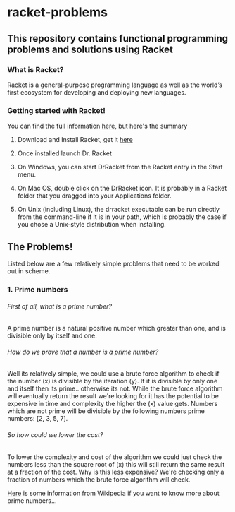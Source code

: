 # racket-problems

## This repository contains functional programming problems and solutions using Racket

### What is Racket?

Racket is a general-purpose programming language as well as the world’s first ecosystem for developing and deploying new languages.

### Getting started with Racket!
You can find the full information [here](https://docs.racket-lang.org/getting-started/index.html), but here's the summary
 1. Download and Install Racket, get it [here](http://racket-lang.org/download/)
 2. Once installed launch Dr. Racket
 
 1. On Windows, you can start DrRacket from the Racket entry in the Start menu.
 2. On Mac OS, double click on the DrRacket icon. It is probably in a Racket folder that you dragged into your Applications folder.
 3. On Unix (including Linux), the drracket executable can be run directly from the command-line if it is in your path, which is probably the case if you chose a Unix-style distribution when installing.

 ## The Problems!

 Listed below are a few relatively simple problems that need to be worked out in scheme.

  ### 1. Prime numbers
###### First of all, what is a prime number?

A prime number is a natural positive number which greater than one, and is divisible only by itself and one.

###### How do we prove that a number is a prime number? 

Well its relatively simple, we could use a brute force algorithm to check if the number (x) is divisible by the iteration (y). If it is divisible by only one and itself then its prime.. otherwise its not. While the brute force algorithm will eventually return the result we're looking for it has the potential to be expensive in time and complexity the higher the (x) value gets. Numbers which are not prime will be divisible by the following numbers prime numbers: [2, 3, 5, 7].

###### So how could we lower the cost? 

To lower the complexity and cost of the algorithm we could just check the numbers less than the square root of (x) this will still return the same result at a fraction of the cost. Why is this less expensive? We're checking only a fraction of numbers which the brute force algorithm will check.

[Here](https://en.wikipedia.org/wiki/Prime_number) is some information from Wikipedia if you want to know more about prime numbers...



